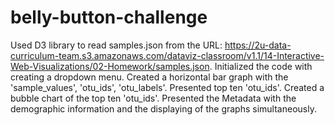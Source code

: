# belly-button-challenge
Used D3 library to read samples.json from the URL: https://2u-data-curriculum-team.s3.amazonaws.com/dataviz-classroom/v1.1/14-Interactive-Web-Visualizations/02-Homework/samples.json.
Initialized the code with creating a dropdown menu.
Created a horizontal bar graph with the 'sample_values', 'otu_ids', 'otu_labels'.
Presented top ten 'otu_ids'.
Created a bubble chart of the top ten 'otu_ids'.
Presented the Metadata with the demographic information and the displaying of the graphs simultaneously.
